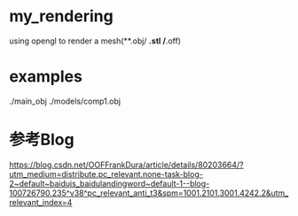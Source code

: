 # my_rendering
using opengl to render a mesh(**.obj/ **.stl /**.off)
# examples 
./main_obj    ./models/comp1.obj
# 参考Blog
https://blog.csdn.net/OOFFrankDura/article/details/80203664/?utm_medium=distribute.pc_relevant.none-task-blog-2~default~baidujs_baidulandingword~default-1--blog-100726790.235^v38^pc_relevant_anti_t3&spm=1001.2101.3001.4242.2&utm_relevant_index=4
